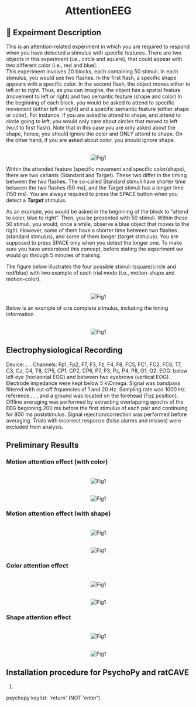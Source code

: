 <h1 align="center"> AttentionEEG </h1>

## :page_with_curl: Expeirment Description 

This is an attention-related experiment in which you are required to respond when you have detected a stimulus with 
specific features. There are two objects in this experiment (i.e., circle and square), that could appear with two different 
color (i.e., red and blue). <br/>
This experiment involves 20 blocks, each containing 50 stimuli. In each stimulus, you would see two flashes. In the first 
flash, a specific shape appears with a specific color. In the second flash, the object moves either to left or to right. 
Thus, as you can imagine, the object has a spatial feature (movement to left or right) and two semantic feature (shape and color)
In the beginning of each block, you would be asked to attend to specific movement (either left or right) and a specific semantic 
feature (either shape or color). For instance, if you are asked to attend to shape, and attend to circle going to left; you would 
only care about circles that moved to left (w.r.t to first flash). Note that in this case you are only asked about the shape, hence, 
you should ignore the color and ONLY attend to shape. On the other hand, if you are asked about color, you should ignore shape.

<p align="center">
	<br>
	<img src="https://github.com/mohammadbashiri93/AttentionEEG/blob/master/Fig/stim1.png" alt="Fig1">
</p>

Within the attended feature (specific movement and specific color/shape), there are two variants (Standard and Target). 
These two differ in the timing between the two flashes. The so-called Standard stimuli have shorter time between the two
flashes (50 ms), and the Target stimuli has a longer time (150 ms). You are always required to press the SPACE button when 
you detect a ***Target*** stimulus.

As an example, you would be asked in the beginning of the block to “attend to color, blue to right”. Then, you be presented 
with 50 stimuli. Within these 50 stimuli, you would, once a while, observe a blue object that moves to the right.  However, 
some of them have a shorter time between two flashes (standard stimulus), and some of them longer (target stimulus). You are 
supposed to press SPACE only when you detect the longer one. To make sure you have understood this concept, before stating the 
experiment we would go through 5 minutes of training.

The figure below illustrates the four possible stimuli (square/circle and red/blue) with two example of each trial mode (i.e.,
motion-shape and motion-color).

<p align="center">
	<br>
	<img src="https://github.com/mohammadbashiri93/AttentionEEG/blob/master/Fig/stim_all.png" alt="Fig1">
</p>

Below is an example of one complete sitmulus, including the timing information.

<p align="center">
	<br>
	<img src="https://github.com/mohammadbashiri93/AttentionEEG/blob/master/Fig/stim2.png" alt="Fig1">
</p>



## Electrophysiological Recording

Device:... .
Channels: Fp1, Fp2, F7, F3, Fz, F4, F8, FC5, FC1, FC2, FC6, T7, C3, Cz, C4, T8, CP5, CP1, CP2, CP6, P7, P3, Pz, P4, P8, O1, O2.
EOG: below left eye (horizontal EOG) and between two eyebrows (vertical EOG).
Electrode impedance were kept below 5 k\Omega.
Signal was bandpass filtered with cut-off frquencies of 1 and 20 Hz.
Sampling rate was 1000 Hz.
reference:... , and a ground was located on the forehead (Fpz position).
Offline averaging was performed by extracting overlapping epochs of the EEG beginning 200 ms before the first stimulus of each pair
and continuing for 800 ms poststimulus.
Signal rejection/correction was performed before averaging.
Trials with incorrect response (false alarms and misses) were excluded from analysis.



## Preliminary Results

### Motion attention effect (with color)

<p align="center">
	<br>
	<img src="https://github.com/mohammadbashiri93/AttentionEEG/blob/master/Fig/MotionColorFig.PNG" alt="Fig1">
</p>

<p align="center">
	<br>
	<img src="https://github.com/mohammadbashiri93/AttentionEEG/blob/master/Fig/MotionColorChanMeanFig.PNG" alt="Fig1">
</p>

### Motion attention effect (with shape)

<p align="center">
	<br>
	<img src="https://github.com/mohammadbashiri93/AttentionEEG/blob/master/Fig/MotionShapeFig.PNG" alt="Fig1">
</p>

<p align="center">
	<br>
	<img src="https://github.com/mohammadbashiri93/AttentionEEG/blob/master/Fig/MotionShapeChanMeanFig.PNG" alt="Fig1">
</p>

### Color attention effect

<p align="center">
	<br>
	<img src="https://github.com/mohammadbashiri93/AttentionEEG/blob/master/Fig/ColorFig.PNG" alt="Fig1">
</p>

<p align="center">
	<br>
	<img src="https://github.com/mohammadbashiri93/AttentionEEG/blob/master/Fig/ColorChanMeanFig.PNG" alt="Fig1">
</p>


### Shape attention effect

<p align="center">
	<br>
	<img src="https://github.com/mohammadbashiri93/AttentionEEG/blob/master/Fig/ShapeFig.PNG" alt="Fig1">
</p>

<p align="center">
	<br>
	<img src="https://github.com/mohammadbashiri93/AttentionEEG/blob/master/Fig/ShapeChanMeanFig.PNG" alt="Fig1">
</p>

## Installation procedure for PsychoPy and ratCAVE

1. 


psychopy keylist:
'return' (NOT 'enter')